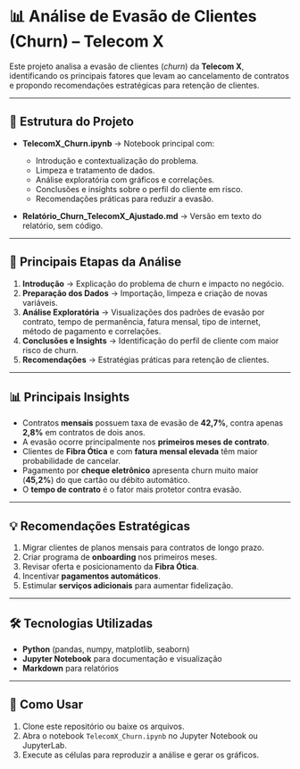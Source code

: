 # 📊 Análise de Evasão de Clientes (Churn) – Telecom X

Este projeto analisa a evasão de clientes (*churn*) da **Telecom X**, identificando os principais fatores que levam ao cancelamento de contratos e propondo recomendações estratégicas para retenção de clientes.

---

## 📌 Estrutura do Projeto

- **TelecomX_Churn.ipynb** → Notebook principal com:
  - Introdução e contextualização do problema.
  - Limpeza e tratamento de dados.
  - Análise exploratória com gráficos e correlações.
  - Conclusões e insights sobre o perfil do cliente em risco.
  - Recomendações práticas para reduzir a evasão.

- **Relatório_Churn_TelecomX_Ajustado.md** → Versão em texto do relatório, sem código.

---

## 🚀 Principais Etapas da Análise

1. **Introdução** → Explicação do problema de churn e impacto no negócio.  
2. **Preparação dos Dados** → Importação, limpeza e criação de novas variáveis.  
3. **Análise Exploratória** → Visualizações dos padrões de evasão por contrato, tempo de permanência, fatura mensal, tipo de internet, método de pagamento e correlações.  
4. **Conclusões e Insights** → Identificação do perfil de cliente com maior risco de churn.  
5. **Recomendações** → Estratégias práticas para retenção de clientes.  

---

## 📊 Principais Insights

- Contratos **mensais** possuem taxa de evasão de **42,7%**, contra apenas **2,8%** em contratos de dois anos.  
- A evasão ocorre principalmente nos **primeiros meses de contrato**.  
- Clientes de **Fibra Ótica** e com **fatura mensal elevada** têm maior probabilidade de cancelar.  
- Pagamento por **cheque eletrônico** apresenta churn muito maior (**45,2%**) do que cartão ou débito automático.  
- O **tempo de contrato** é o fator mais protetor contra evasão.  

---

## 💡 Recomendações Estratégicas

1. Migrar clientes de planos mensais para contratos de longo prazo.  
2. Criar programa de **onboarding** nos primeiros meses.  
3. Revisar oferta e posicionamento da **Fibra Ótica**.  
4. Incentivar **pagamentos automáticos**.  
5. Estimular **serviços adicionais** para aumentar fidelização.  

---

## 🛠️ Tecnologias Utilizadas

- **Python** (pandas, numpy, matplotlib, seaborn)  
- **Jupyter Notebook** para documentação e visualização  
- **Markdown** para relatórios  

---

## 📂 Como Usar

1. Clone este repositório ou baixe os arquivos.  
2. Abra o notebook `TelecomX_Churn.ipynb` no Jupyter Notebook ou JupyterLab.  
3. Execute as células para reproduzir a análise e gerar os gráficos.  

